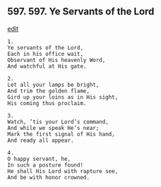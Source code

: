 
## 597.  597. Ye Servants of the Lord
[edit](https://docs.google.com/document/d/1bxNKYT9Fp%2DX3WH5LGjvIqYXJpU2S0kyp/edit?mode=html)






    1.
    Ye servants of the Lord,
    Each in his office wait,
    Observant of His heavenly Word,
    And watchful at His gate.

    2.
    Let all your lamps be bright,
    And trim the golden flame,
    Gird up your loins as in His sight,
    His coming thus proclaim.

    3.
    Watch, ’tis your Lord’s command,
    And while we speak He’s near;
    Mark the first signal of His hand,
    And ready all appear.

    4.
    O happy servant, he,
    In such a posture found!
    He shall His Lord with rapture see,
    And be with honor crowned.
